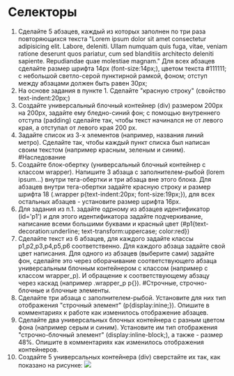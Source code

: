 # Селекторы
1. Сделайте 5 абзацев, каждый из которых заполнен по три раза повторяющихся текста "Lorem ipsum dolor sit amet consectetur adipisicing elit. Labore, deleniti. Ullam numquam quis fuga, vitae, veniam ratione deserunt quos pariatur, cum sed blanditiis architecto deleniti sapiente. Repudiandae quae molestiae magnam." Для всех абзацев сделайте размер шрифта 14px (font-size:14px;), цветом текста #111111; с небольшой светло-серой пунктирной рамкой, фоном; отступ между абзацами должен быть равен 30px;
2. На основе задания в пункте 1. Сделайте "красную строку" (свойство text-indent:20px;)
3. Создайте универсальный блочный контейнер (div) размером 200px на 200px, задайте ему бледно-синий фон; с помощью внутреннего отступа (padding) сделайте так, чтобы текст начинался не от левого края, а отступал от левого края 200 px.
4. Задайте список из 3-х элементов (например, названия линий метро). Сделайте так, чтобы каждый пункт списка был написан своим текстом (например красным, зеленым и синим).
#Наследование
1. Создайте блок-обертку (универсальный блочный контейнер с классом wrapper). Напишите 3 абзаца с заполнителем-рыбой (lorem ipsum...) внутри тега-обертки и три абзаца вне этого блока. Для абзацев внутри тега-обертки задайте красную строку и размер шрифта 18 (.wrapper p{text-indent:20px; font-size:19px;}), для всех остальных абзацев - установите размер шрифта 16px.
2. Для задания из п.1. задайте одрному из абзацев идентификатор (id='p1') и для этого идентификатора задайте подчеркивание, написание всеми большими буквами и красный цвет (#p1{text-decoration:underline; text-transform:uppercase; color:red})
3. Сделайте текст из 6 абзацев, для каждого задайте классы p1,p2,p3,p4,p5,p6 соответственно. Для каждого абзаца задайте свой цвет написания. Для одного из абзацев (выберите сами) задайте фон, сделайте это через оборачивание соответствующего абзаца универсальным блочным контейнером с классом (например с классом wrapper_p). И обращение к соответствующему абзацу через каскад (например .wrapper_p p{}).
#Строчные, строчно-блочные и блочные элементы.
1. Сделайте три абзаца с заполнителем-рыбой. Установите для них тип отображения "строчный элемент" (p{display:inine;}). Опишите в комментариях к работе как изменилось отображение абзацев.
2. Сделайте два универсальных блочных контейнера с разным цветом фона (например серым и синим). Установите им тип отображения "строчно-блочный элемент" (display:inline-block;), а также - размер 48%. Опишите в комментариях как изменилось отображения контейнеров.
3. Создайте 5 универсальных контейнера (div) сверстайте их так, как показано на рисунке: <img src = "http://fecore.net.ua/images/module-3/html-layout-example.png">
